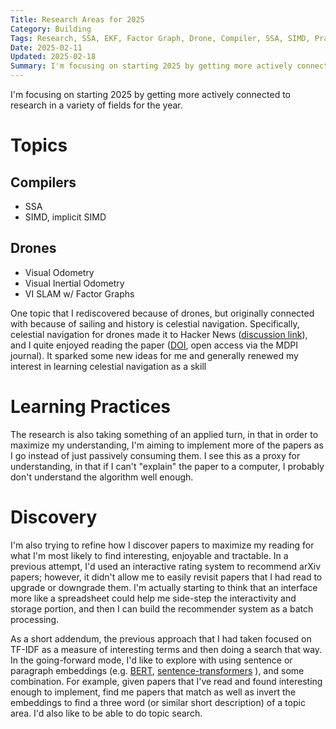 ```yaml
---
Title: Research Areas for 2025
Category: Building
Tags: Research, SSA, EKF, Factor Graph, Drone, Compiler, SSA, SIMD, Practices, Discovery, SLAM, Visual Odometry, Celestial Navigation
Date: 2025-02-11
Updated: 2025-02-18
Summary: I'm focusing on starting 2025 by getting more actively connected to research in a variety of fields for the year.
---
```


I'm focusing on starting 2025 by getting more actively connected to research in
a variety of fields for the year.

# Topics

## Compilers

- SSA
- SIMD, implicit SIMD

## Drones

- Visual Odometry
- Visual Inertial Odometry
- VI SLAM w/ Factor Graphs

One topic that I rediscovered because of drones, but originally connected with
because of sailing and history is celestial navigation. Specifically, celestial
navigation for drones made it to Hacker News 
([discussion link](https://news.ycombinator.com/item?id=42767797)), and I quite
enjoyed reading the paper ([DOI](https://doi.org/10.3390/drones8110652), open
access via the MDPI journal). It sparked some new ideas for me and generally
renewed my interest in learning celestial navigation as a skill

# Learning Practices

The research is also taking something of an applied turn, in that in order to
maximize my understanding, I'm aiming to implement more of the papers as I go
instead of just passively consuming them. I see this as a proxy for
understanding, in that if I can't "explain" the paper to a computer, I probably
don't understand the algorithm well enough.

# Discovery

I'm also trying to refine how I discover papers to maximize my reading for what
I'm most likely to find interesting, enjoyable and tractable. In a previous
attempt, I'd used an interactive rating system to recommend arXiv papers;
however, it didn't allow me to easily revisit papers that I had read to upgrade
or downgrade them. I'm actually starting to think that an interface more like a
spreadsheet could help me side-step the interactivity and storage portion, and
then I can build the recommender system as a batch processing.

As a short addendum, the previous approach that I had taken focused on TF-IDF as
a measure of interesting terms and then doing a search that way. In the
going-forward mode, I'd like to explore with using sentence or paragraph
embeddings (e.g. [BERT](https://www.sbert.net/),
[sentence-transformers](https://pypi.org/project/sentence-transformers/) ), and
some combination. For example, given papers that I've read and found interesting
enough to implement, find me papers that match as well as invert the embeddings
to find a three word (or similar short description) of a topic area. I'd also
like to be able to do topic search.

